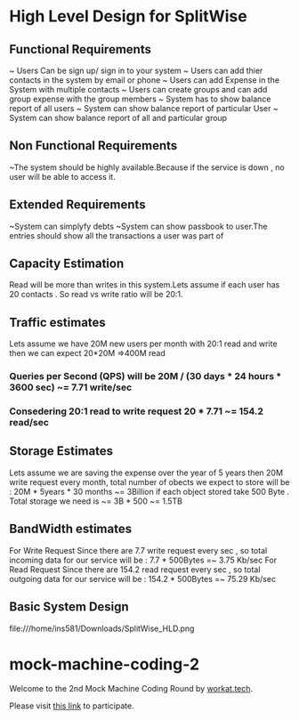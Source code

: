 # **High Level Design for SplitWise**
## Functional Requirements
~ Users Can be sign up/ sign in to your system
~ Users can add thier contacts in the system by email or phone
~ Users can add Expense in the System with multiple contacts
~ Users can create groups and can add group expense with the group members
~ System has to show balance report of all users
~ System can show balance report of particular User
~ System can show balance report of all and particular group 

## Non Functional Requirements
~The system should be highly available.Because if the service is down , no user will be able to access it.

## Extended Requirements
~System can simplyfy debts
~System can show passbook to user.The entries should show all the transactions a user was part of

## Capacity Estimation
Read will be more than writes in this system.Lets assume if each user has 20 contacts . So read vs write ratio will be 20:1.
## Traffic estimates
Lets assume we have 20M new users per month with 20:1 read and write then we can expect 20*20M =>400M read
### Queries per Second (QPS) will be 20M / (30 days * 24 hours * 3600 sec) ~= 7.71 write/sec
### Consedering 20:1 read to write request 20 * 7.71 ~= 154.2 read/sec
## Storage Estimates
Lets assume we are saving the expense over the year of 5 years then 20M write request every month, total number of obects we 
expect to store will be : 20M * 5years * 30 months ~= 3Billion
if each object stored take 500 Byte . Total storage we need is ~= 3B * 500 ~= 1.5TB

## BandWidth estimates 
For Write Request
Since there are 7.7 write request every sec , so total incoming data for our service will be : 7.7 * 500Bytes =~ 3.75 Kb/sec
For Read Request
Since there are 154.2 read request every sec , so total outgoing data for our service will be : 154.2 * 500Bytes =~ 75.29 Kb/sec 

## Basic System Design 

file:///home/ins581/Downloads/SplitWise_HLD.png

# mock-machine-coding-2
Welcome to the 2nd Mock Machine Coding Round by [workat.tech](http://workat.tech).

Please visit [this link](https://workat.tech/machine-coding/practice/splitwise-problem-0kp2yneec2q2) to participate.

